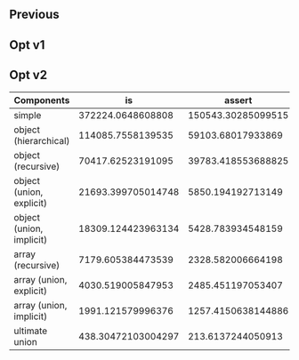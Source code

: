 ## Previous


## Opt v1

## Opt v2
 Components | is | assert | validate 
------------|----|--------|----------
simple | 372224.0648608808 | 150543.30285099515 | 81718.58120273676
object (hierarchical) | 114085.7558139535 | 59103.68017933869 | 35060.35767511177
object (recursive) | 70417.62523191095 | 39783.418553688825 | 21400.035448422543
object (union, explicit) | 21693.399705014748 | 5850.194192713149 | 4401.399373964279
object (union, implicit) | 18309.124423963134 | 5428.783934548159 | 4044.9397150164414
array (recursive) | 7179.605384473539 | 2328.582006664198 | 1378.456014362657
array (union, explicit) | 4030.519005847953 | 2485.451197053407 | 1977.0558002936857
array (union, implicit) | 1991.121579996376 | 1257.4150638144886 | 1097.0658793135265
ultimate union | 438.30472103004297 | 213.6137244050913 | 166.21548456957225